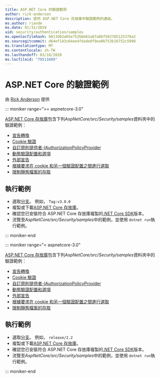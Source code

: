 ```yaml
---
title: ASP.NET Core 的驗證範例
author: rick-anderson
description: 提供 ASP.NET Core 存放庫中驗證範例的連結。
ms.author: riande
ms.date: 01/31/2019
uid: security/authentication/samples
ms.openlocfilehash: b013d02a65e752bbb61a87a0bf502785125378a2
ms.sourcegitcommit: d64ef143c64ee4fdade8f9ea0b753b16752c5998
ms.translationtype: MT
ms.contentlocale: zh-TW
ms.lasthandoff: 03/18/2020
ms.locfileid: "79511609"
---
```

# <a name="authentication-samples-for-aspnet-core"></a>ASP.NET Core 的驗證範例

由 [Rick Anderson](https://twitter.com/RickAndMSFT) 提供

::: moniker range=">= aspnetcore-3.0"

[ASP.NET Core 存放庫](https://github.com/dotnet/AspNetCore)包含下列*AspNetCore/src/Security/samples*資料夾中的驗證範例：

* [宣告轉換](https://github.com/dotnet/AspNetCore/tree/release/3.0/src/Security/samples/ClaimsTransformation)
* [Cookie 驗證](https://github.com/dotnet/AspNetCore/tree/release/3.0/src/Security/samples/Cookies)
* [自訂原則提供者-IAuthorizationPolicyProvider](https://github.com/dotnet/AspNetCore/tree/release/3.0/src/Security/samples/CustomPolicyProvider)
* [動態驗證配置和選項](https://github.com/dotnet/AspNetCore/tree/release/3.0/src/Security/samples/DynamicSchemes)
* [外部宣告](https://github.com/dotnet/AspNetCore/tree/release/3.0/src/Security/samples/Identity.ExternalClaims)
* [根據要求在 cookie 和另一個驗證配置之間進行選取](https://github.com/dotnet/AspNetCore/tree/release/3.0/src/Security/samples/PathSchemeSelection)
* [限制靜態檔案的存取](https://github.com/dotnet/AspNetCore/tree/release/3.0/src/Security/samples/StaticFilesAuth)

## <a name="run-the-samples"></a>執行範例

* 選取[分支](https://github.com/dotnet/AspNetCore)。 例如， `Tag:v3.0.0`
* 複製或下載[ASP.NET Core 存放庫](https://github.com/dotnet/AspNetCore)。
* 確認您已安裝符合 ASP.NET Core 存放庫複製的[.NET Core SDK](https://dotnet.microsoft.com/download/dotnet-core)版本。
* 流覽至*AspNetCore/src/Security/samples*中的範例，並使用 `dotnet run`執行範例。

::: moniker-end

::: moniker range="< aspnetcore-3.0"

[ASP.NET Core 存放庫](https://github.com/dotnet/AspNetCore)包含下列*AspNetCore/src/Security/samples*資料夾中的驗證範例：

* [宣告轉換](https://github.com/dotnet/AspNetCore/tree/release/2.2/src/Security/samples/ClaimsTransformation)
* [Cookie 驗證](https://github.com/dotnet/AspNetCore/tree/release/2.2/src/Security/samples/Cookies)
* [自訂原則提供者-IAuthorizationPolicyProvider](https://github.com/dotnet/AspNetCore/tree/release/2.2/src/Security/samples/CustomPolicyProvider)
* [動態驗證配置和選項](https://github.com/dotnet/AspNetCore/tree/release/2.2/src/Security/samples/DynamicSchemes)
* [外部宣告](https://github.com/dotnet/AspNetCore/tree/release/2.2/src/Security/samples/Identity.ExternalClaims)
* [根據要求在 cookie 和另一個驗證配置之間進行選取](https://github.com/dotnet/AspNetCore/tree/release/2.2/src/Security/samples/PathSchemeSelection)
* [限制靜態檔案的存取](https://github.com/dotnet/AspNetCore/tree/release/2.2/src/Security/samples/StaticFilesAuth)

## <a name="run-the-samples"></a>執行範例

* 選取[分支](https://github.com/dotnet/AspNetCore)。 例如， `release/2.2`
* 複製或下載[ASP.NET Core 存放庫](https://github.com/dotnet/AspNetCore)。
* 確認您已安裝符合 ASP.NET Core 存放庫複製的[.NET Core SDK](https://dotnet.microsoft.com/download/dotnet-core)版本。
* 流覽至*AspNetCore/src/Security/samples*中的範例，並使用 `dotnet run`執行範例。

::: moniker-end
